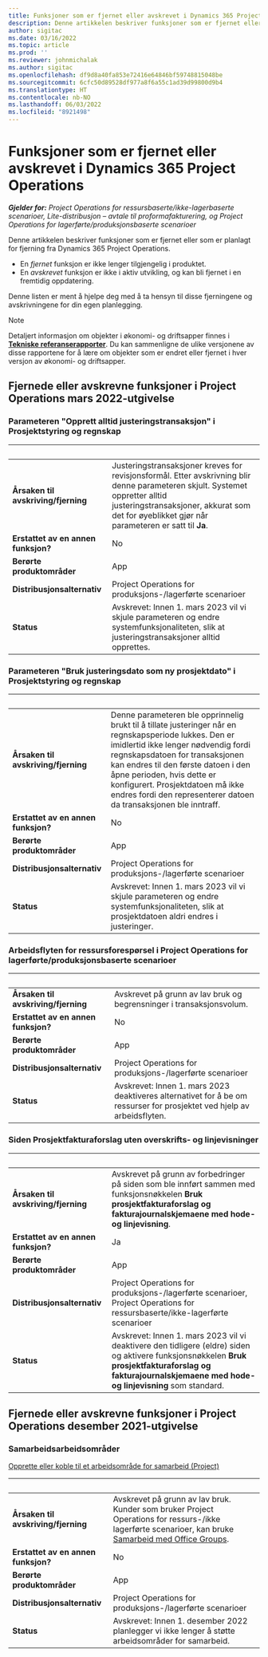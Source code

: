 ```yaml
---
title: Funksjoner som er fjernet eller avskrevet i Dynamics 365 Project Operations
description: Denne artikkelen beskriver funksjoner som er fjernet eller som er planlagt for fjerning fra Dynamics 365 Project Operations.
author: sigitac
ms.date: 03/16/2022
ms.topic: article
ms.prod: ''
ms.reviewer: johnmichalak
ms.author: sigitac
ms.openlocfilehash: df9d8a40fa853e72416e64846bf59748815048be
ms.sourcegitcommit: 6cfc50d89528df977a8f6a55c1ad39d99800d9b4
ms.translationtype: HT
ms.contentlocale: nb-NO
ms.lasthandoff: 06/03/2022
ms.locfileid: "8921498"
---
```

# <a name="removed-or-deprecated-features-in-dynamics-365-project-operations"></a>Funksjoner som er fjernet eller avskrevet i Dynamics 365 Project Operations

_**Gjelder for:** Project Operations for ressursbaserte/ikke-lagerbaserte scenarioer, Lite-distribusjon – avtale til proformafakturering, og Project Operations for lagerførte/produksjonsbaserte scenarioer_

Denne artikkelen beskriver funksjoner som er fjernet eller som er planlagt for fjerning fra Dynamics 365 Project Operations.

- En *fjernet* funksjon er ikke lenger tilgjengelig i produktet.
- En *avskrevet* funksjon er ikke i aktiv utvikling, og kan bli fjernet i en fremtidig oppdatering.

Denne listen er ment å hjelpe deg med å ta hensyn til disse fjerningene og avskrivningene for din egen planlegging.

> [!NOTE]
> Detaljert informasjon om objekter i økonomi- og driftsapper finnes i [**Tekniske referanserapporter**](/dynamics/s-e/global/axtechrefrep_61). Du kan sammenligne de ulike versjonene av disse rapportene for å lære om objekter som er endret eller fjernet i hver versjon av økonomi- og driftsapper.

## <a name="features-removed-or-deprecated-in-the-project-operations-march-2022-release"></a>Fjernede eller avskrevne funksjoner i Project Operations mars 2022-utgivelse

### <a name="project-management-and-accounting-always-create-adjustment-transaction-parameter"></a>Parameteren "Opprett alltid justeringstransaksjon" i Prosjektstyring og regnskap

| &nbsp; | &nbsp; |
|--------|--------|
| **Årsaken til avskriving/fjerning** | Justeringstransaksjoner kreves for revisjonsformål. Etter avskrivning blir denne parameteren skjult. Systemet oppretter alltid justeringstransaksjoner, akkurat som det for øyeblikket gjør når parameteren er satt til **Ja**. |
| **Erstattet av en annen funksjon?** | No |
| **Berørte produktområder** | App |
| **Distribusjonsalternativ** | Project Operations for produksjons-/lagerførte scenarioer |
| **Status** | Avskrevet: Innen 1. mars 2023 vil vi skjule parameteren og endre systemfunksjonaliteten, slik at justeringstransaksjoner alltid opprettes. |

### <a name="project-management-and-accounting-use-adjustment-date-as-new-project-date-parameter"></a>Parameteren "Bruk justeringsdato som ny prosjektdato" i Prosjektstyring og regnskap

| &nbsp; | &nbsp; |
|--------|--------|
| **Årsaken til avskriving/fjerning** | Denne parameteren ble opprinnelig brukt til å tillate justeringer når en regnskapsperiode lukkes. Den er imidlertid ikke lenger nødvendig fordi regnskapsdatoen for transaksjonen kan endres til den første datoen i den åpne perioden, hvis dette er konfigurert. Prosjektdatoen må ikke endres fordi den representerer datoen da transaksjonen ble inntraff. |
| **Erstattet av en annen funksjon?** | No |
| **Berørte produktområder** | App |
| **Distribusjonsalternativ** | Project Operations for produksjons-/lagerførte scenarioer |
| **Status** | Avskrevet: Innen 1. mars 2023 vil vi skjule parameteren og endre systemfunksjonaliteten, slik at prosjektdatoen aldri endres i justeringer. |

### <a name="resource-request-workflow-in-project-operations-for-stockedproduction-based-scenarios"></a>Arbeidsflyten for ressursforespørsel i Project Operations for lagerførte/produksjonsbaserte scenarioer

| &nbsp; | &nbsp; |
|--------|--------|
| **Årsaken til avskriving/fjerning** | Avskrevet på grunn av lav bruk og begrensninger i transaksjonsvolum. |
| **Erstattet av en annen funksjon?** | No |
| **Berørte produktområder** | App |
| **Distribusjonsalternativ** | Project Operations for produksjons-/lagerførte scenarioer |
| **Status** | Avskrevet: Innen 1. mars 2023 deaktiveres alternativet for å be om ressurser for prosjektet ved hjelp av arbeidsflyten. |

### <a name="project-invoice-proposal-page-without-header-and-lines-views"></a>Siden Prosjektfakturaforslag uten overskrifts- og linjevisninger

| &nbsp; | &nbsp; |
|--------|--------|
| **Årsaken til avskriving/fjerning** | Avskrevet på grunn av forbedringer på siden som ble innført sammen med funksjonsnøkkelen **Bruk prosjektfakturaforslag og fakturajournalskjemaene med hode- og linjevisning**. |
| **Erstattet av en annen funksjon?** | Ja |
| **Berørte produktområder** | App |
| **Distribusjonsalternativ** | Project Operations for produksjons-/lagerførte scenarioer, Project Operations for ressursbaserte/ikke-lagerførte scenarioer |
| **Status** | Avskrevet: Innen 1. mars 2023 vil vi deaktivere den tidligere (eldre) siden og aktivere funksjonsnøkkelen **Bruk prosjektfakturaforslag og fakturajournalskjemaene med hode- og linjevisning** som standard. |

## <a name="features-removed-or-deprecated-in-the-project-operations-december-2021-release"></a>Fjernede eller avskrevne funksjoner i Project Operations desember 2021-utgivelse

### <a name="collaboration-workspaces"></a>Samarbeidsarbeidsområder

[Opprette eller koble til et arbeidsområde for samarbeid (Project)](/dynamicsax-2012/appuser-itpro/create-or-link-to-a-collaboration-workspace-project)

| &nbsp; | &nbsp; |
|--------|--------|
| **Årsaken til avskriving/fjerning** | Avskrevet på grunn av lav bruk. Kunder som bruker Project Operations for ressurs-/ikke lagerførte scenarioer, kan bruke [Samarbeid med Office Groups](../project-management/collaboration-groups.md). |
| **Erstattet av en annen funksjon?** | No |
| **Berørte produktområder** | App  |
| **Distribusjonsalternativ** | Project Operations for produksjons-/lagerførte scenarioer |
| **Status** | Avskrevet: Innen 1. desember 2022 planlegger vi ikke lenger å støtte arbeidsområder for samarbeid. |
